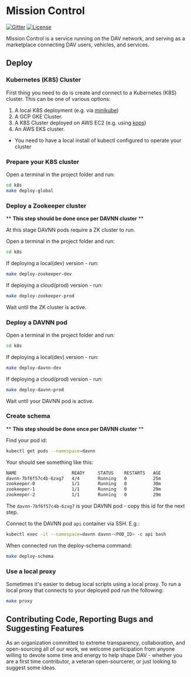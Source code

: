 # Mission Control

[![Gitter](https://img.shields.io/gitter/room/DAVFoundation/DAV-Contributors.svg?style=flat-square)](https://gitter.im/DAVFoundation/DAV-Contributors)
[![License](https://img.shields.io/github/license/DAVFoundation/missioncontrol.svg?style=flat-square)](https://github.com/DAVFoundation/missioncontrol/blob/master/LICENSE)

Mission Control is a service running on the DAV network, and serving as a marketplace connecting DAV users, vehicles, and services.

## Deploy

### Kubernetes (K8S) Cluster

First thing you need to do is create and connect to a Kubernetes (K8S) cluster.
This can be one of various options:
1) A local K8S deployment (e.g. via [minikube](https://kubernetes.io/docs/setup/minikube/))
1) A GCP GKE Cluster.
1) A K8S Cluster deployed on AWS EC2 (e.g. using [kops](https://kubernetes.io/docs/setup/custom-cloud/kops/))
1) An AWS EKS cluster.

* You need to have a local install of kubectl configured to operate your cluster

### Prepare your K8S cluster

Open a terminal in the project folder and run:
```bash
cd k8s
make deploy-global
```

### Deploy a Zookeeper cluster
** **This step should be done once per DAVNN cluster** **

At this stage DAVNN pods require a ZK cluster to run.

Open a terminal in the project folder and run:
```bash
cd k8s
```

If deploying a local(dev) version - run:
```bash
make deploy-zookeeper-dev
```

If deploying a cloud(prod) version - run:
```bash
make deploy-zookeeper-prod
```

Wait until the ZK cluster is active.

### Deploy a DAVNN pod

Open a terminal in the project folder and run:
```bash
cd k8s
```

If deploying a local(dev) version - run:
```bash
make deploy-davnn-dev
```

If deploying a cloud(prod) version - run:
```bash
make deploy-davnn-prod
```

Wait until your DAVNN pod is active.

### Create schema
** **This step should be done once per DAVNN cluster** **

Find your pod id:
```bash
kubectl get pods --namespace=davnn
```

Your should see something like this:
```bash
NAME                     READY     STATUS    RESTARTS   AGE
davnn-7bf6f57c4b-6zxg7   4/4       Running   0          25m
zookeeper-0              1/1       Running   0          30m
zookeeper-1              1/1       Running   0          29m
zookeeper-2              1/1       Running   0          29m
```

The `davnn-7bf6f57c4b-6zxg7` is your DAVNN pod - copy this id for the next step.

Connect to the DAVNN pod `api` container via SSH.
E.g.:
```bash
kubectl exec -it --namespace=davnn davnn-<POD_ID> -c api bash
```

When connected run the deploy-schema command:
```bash
make deploy-schema
```

### Use a local proxy

Sometimes it's easier to debug local scripts using a local proxy.
To run a local proxy that connects to your deployed pod run the following:
```bash
make proxy
```

## Contributing Code, Reporting Bugs and Suggesting Features

As an organization committed to extreme transparency, collaboration, and open-sourcing all of our work, we welcome participation from anyone willing to devote some time and energy to help shape DAV - whether you are a first time contributor, a veteran open-sourcerer, or just looking to suggest some ideas.
